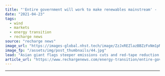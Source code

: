 ```yaml
---
title: "'Entire government will work to make renewables mainstream' -  Japan raises green ambitions"
date: "2021-04-23"
tags: 
  - wind
  - markets
  - energy transition
  - recharge news
source: "recharge news"
image_url: "https://images-global.nhst.tech/image/ZzJxREZlazBBZzFxNm1pMkxza2NUd1Vja2FvQ1hTU3dlcVZadmlGSm9BMD0=/nhst/binary/abf54ff0752a35dedfdd58444754369a"
image_fp: "/assets/img/post_thumbnails/44.jpg"
lead: "Asian giant flags steeper emissions cuts and red-tape reduction as momentum behind renewables grows"
article_url: "https://www.rechargenews.com/energy-transition/entire-government-will-work-to-make-renewables-mainstream-japan-raises-green-ambitions/2-1-1000524"
---
```


---
